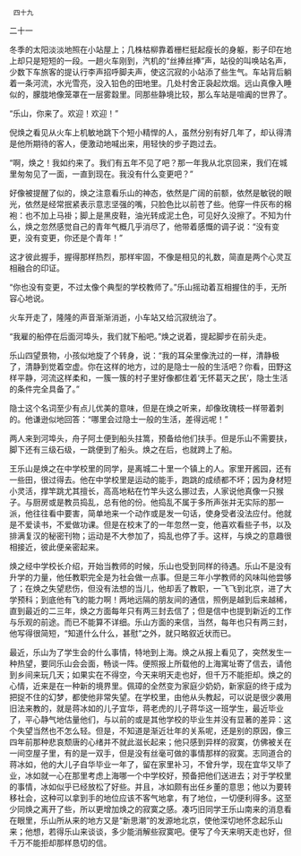      四十九 

   二十一

   冬季的太阳淡淡地照在小站屋上；几株枯柳靠着栅栏挺起瘦长的身躯，影子印在地上却只是短短的一段。一趟火车刚到，汽机的“丝捧丝捧”声，站役的叫唤站名声，少数下车旅客的提认行李声招呼脚夫声，使这沉寂的小站添了些生气。车站背后躺着一条河流，水光雪亮，没入铅色的田地里。几处村舍正袅起炊烟。远山真像入睡似的，朦胧地像笼罩在一层雾縠里。同那些静境比较，那么车站是喧阗的世界了。 

   “乐山，你来了。欢迎！欢迎！” 

   倪焕之看见从火车上机敏地跳下个短小精悍的人，虽然分别有好几年了，却认得清是他所期待的客人，便激动地喊出来，用轻快的步子跑过去。 

   “啊，焕之！我如约来了。我们有五年不见了吧？那一年我从北京回来，我们在城里匆匆见了一面，一直到现在。我没有什么变更吧？” 

   好像被提醒了似的，焕之注意看乐山的神态，依然是广阔的前额，依然是敏锐的眼光，依然是经常抿紧表示意志坚强的嘴，只脸色比以前苍了些。他穿一件灰布的棉袍：也不加上马褂；脚上是黑皮鞋，油光转成泥土色，可见好久没擦了。不知为什么，焕之忽然感觉自己的青年气概几乎消尽了，他带着感慨的调子说：“没有变更，没有变更，你还是个青年！” 

   这才彼此握手，握得那样热烈，那样牢固，不像是相见的礼数，简直是两个心灵互相融合的印证。 

   “你也没有变更，不过太像个典型的学校教师了。”乐山摇动着互相握住的手，无所容心地说。 

   火车开走了，隆隆的声音渐渐消逝，小车站又给沉寂统治了。 

   “我雇的船停在后面河埠头，我们就下船吧。”焕之说着，提起脚步在前头走。 

   乐山四望景物，小孩似地旋了个转身，说：“我的耳朵里像洗过的一样，清静极了，清静到觉着空虚。你在这样的地方，过的是隐士一般的生活吧？你看，田野这样平静，河流这样柔和，一簇一簇的村子里好像都住着‘无怀葛天之民’，隐士生活的条件完全具备了。” 

   隐士这个名词至少有点儿优美的意味，但是在焕之听来，却像玫瑰枝一样带着刺的。他谦逊似地回答：“哪里会过隐士一般的生活，差得远呢！” 

   两人来到河埠头，舟子阿土便到船头拄篙，预备给他们扶手。但是乐山不需要扶，脚下还有三级石级，一跳便到了船头。焕之在后，也就跨上了船。 

   王乐山是焕之在中学校里的同学，是离城二十里一个镇上的人。家里开酱园，还有一些田，很过得去。他在中学校里是运动的能手，跑跳的成绩都不坏；因为身材短小灵活，撑竿跳尤其擅长，高高地粘在竹竿头这么挪过去，人家说他真像一只猴子。与厨房或是教员捣乱，总有他的份。他捣乱不属于多所声张并无实际的那一派，他往往看中要害，简单地来一个动作或是发一句话，使身受者没法应付。他就是不爱读书，不爱做功课。但是在校末了的一年忽然一变，他喜欢看些子书，以及排满复汉的秘密刊物；运动是不大参加了，捣乱也停了手。这样，与焕之的意趣很相接近，彼此便亲密起来。 

   焕之经中学校长介绍，开始当教师的时候，乐山也受到同样的待遇。乐山不是没有升学的力量，他任教职完全是为社会做一点事。但是三年小学教师的风味叫他尝够了；在焕之失望悲伤，但没有法想的当儿，他却丢了教职，一飞飞到北京，进了大学预科；到底他有飞的能力啊！两地远隔的朋友间的通信，照例是越到后来越稀，直到最近的二三年，焕之方面每年只有两三封去信了；但是信中也提到新近的工作与乐观的前途。而已不能算不详细。乐山方面的来信，当然，每年也只有两三封，他写得很简短，“知道什么什么，甚慰”之外，就只略叙近状而已。 

   最近，乐山为了学生会的什么事情，特地到上海。焕之从报上看见了，突然发生一种热望，要同乐山会会面，畅谈一阵。便照报上所载他的上海寓址寄了信去，请他到乡间来玩几天；如果实在不得空，今天来明天走也好，但千万不能拒却。焕之的心情，近来是在一种新的境界里。佩璋的全然变为家庭少奶奶，新家庭的终于成为把捉不住的幻梦，都使他非常失望。在学校里，由他从头教起，可以说是很少袭用旧法来教的，就是蒋冰如的儿子宜华，蒋老虎的儿子蒋华这一班学生，最近毕业了，平心静气地估量他们，与以前的或是其他学校的毕业生并没有显著的差异：这个失望当然也不怎么轻。但是，不知道是渐近壮年的关系呢，还是别的原因，像三四年前那种悲哀颓唐的心绪并不就此滋长起来；他只感到异样的寂寞，仿佛被关在一间空屋子里，有的是一双手，但是没有丝毫可做的事情那样的寂寞。志同道合的蒋冰如，他的大儿子自华毕业一年了，留在家里补习，不曾升学，现在宜华又毕了业，冰如就一心在那里考虑上海哪一个中学校好，预备把他们送进去；对于学校里的事情，冰如似乎已经放松了好些。并且，冰如颇有出任乡董的意思；他以为要转移社会，这种可以拿到手的地位应该不客气地拿，有了地位，一切便利得多。这至少同焕之离开了些，所以更增加焕之的寂寞之感。凑巧旧同学王乐山南来的消息看在眼里，乐山所从来的地方又是“新思潮”的发源地北京，使他深切地怀念起乐山来；他想，若得乐山来谈谈，多少能消解些寂寞吧。便写了今天来明天走也好，但千万不能拒却那样恳切的信。 


